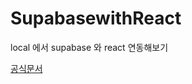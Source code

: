 
# SupabasewithReact
local 에서 supabase 와 react 연동해보기 

[공식문서](https://supabase.com/docs/guides/getting-started/quickstarts/reactjs)
